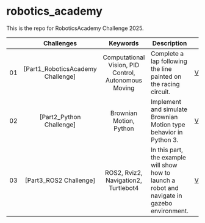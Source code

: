 # robotics_academy
This is the repo for RoboticsAcademy Challenge 2025.


|     |                       Challenges                       |                            Keywords                             |  Description                                                                                                                |                                                         Link                                                          |
| :-: | :---------------------------------------------------: | :--------------------------------------------------------------: | ------------------------------------------------------------------------------------------------------------------------- | :-------------------------------------------------------------------------------------------------------------------: |
| 01  |          [Part1_RoboticsAcademy Challenge]            |       Computational Vision, PID Control, Autonomous Moving       |                               Complete a lap following the line painted on the racing circuit.                               | [VIDEO_LINK](https://youtu.be/WiYAQdS_WJA)                           |
| 02  |           [Part2_Python Challenge]                    |            Brownian Motion, Python                               |                  Implement and simulate Brownian Motion type behavior in Python 3.                                           |  [VIDEO_LINK](https://youtu.be/NE5Bl1PYkgo)                                        |
| 03  |            [Part3_ROS2 Challenge]                     |               ROS2, Rviz2, Navigation2, Turtlebot4               |             In this part, the example will show how to launch a robot and navigate in gazebo environment.                    |    [VIDEO_LINK](https://youtu.be/2Wvg0Y5iKvc)                                                     |
